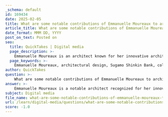 ```yaml
---
_schema: default
id: 169434
date: 2025-02-05
title: What are some notable contributions of Emmanuelle Moureaux to architectural design?
article_title: What are some notable contributions of Emmanuelle Moureaux to architectural design?
date_format: MMM DD, YYYY
post_on_text: Posted on
seo:
  title: QuickTakes | Digital media
  page_description: >-
    Emmanuelle Moureaux is an architect known for her innovative architectural designs that integrate nature, color, and emotional experiences, with notable projects like the Sugamo Shinkin Bank branches that redefine spaces through light and community focus.
  page_keywords: >-
    Emmanuelle Moureaux, architectural design, Sugamo Shinkin Bank, color, emotional experiences, nature, innovative architecture, shikiri, natural elements, urban design, architecture philosophy, community-oriented, spatial composition, interior design
author: QuickTakes
question: >-
    What are some notable contributions of Emmanuelle Moureaux to architectural design?
answer: >-
    Emmanuelle Moureaux is a notable architect recognized for her innovative contributions to architectural design, particularly through her unique approach that emphasizes the integration of nature, color, and emotional experiences within spaces. Here are some of her significant contributions:\n\n1. **Sugamo Shinkin Bank, Shimura Branch (2011)**:\n   - Moureaux's design for this bank branch focuses on creating a refreshing atmosphere that connects visitors with nature. The architectural concept features an open sky motif, which enhances the sense of spaciousness and tranquility within the building.\n   - The use of three elliptical skylights allows natural light to flood the interior, creating a soft and inviting environment. This design encourages visitors to look up and engage with the space, promoting a sense of calm and relaxation.\n   - The interior features dandelion puff motifs on the ceiling, symbolizing wishes and dreams, which adds a whimsical touch to the banking experience. The layout is designed to be open and inviting, with ATMs, teller windows, and consultation booths arranged to foster interaction.\n\n2. **Sugamo Shinkin Bank, Ekoda Branch (2014)**:\n   - This project further exemplifies Moureaux's architectural philosophy, particularly her concept of "shikiri," which uses color as a spatial element to evoke emotions. The design incorporates colorful stainless-steel sticks that create a layered spatial composition, transforming the traditional banking experience into a more welcoming and enjoyable environment.\n   - The focus on social and environmental responsibility is evident in her designs, which aim to redefine the image of banks in urban settings, making them more accessible and community-oriented.\n\n3. **Architectural Philosophy**:\n   - Moureaux's work is characterized by a strong emphasis on the emotional impact of architecture. She believes that color can be used as a tool to create three-dimensional spaces that enhance the user experience. Her designs often reflect a commitment to community, tranquility, and the importance of nature in urban environments.\n\n4. **Innovative Use of Natural Elements**:\n   - In her projects, Moureaux integrates natural elements and light to enhance the overall comfort and aesthetic appeal of the spaces. This approach not only improves the visual quality of the interiors but also contributes to the well-being of the occupants.\n\nOverall, Emmanuelle Moureaux's contributions to architectural design are marked by her innovative use of color, light, and natural elements, which together create spaces that are not only functional but also emotionally resonant and inviting. Her work challenges conventional boundaries in architecture, particularly in the context of urban environments.
subject: Digital media
file_name: what-are-some-notable-contributions-of-emmanuelle-moureaux-to-architectural-design.md
url: /learn/digital-media/questions/what-are-some-notable-contributions-of-emmanuelle-moureaux-to-architectural-design
score: -1.0
---
```


&nbsp;